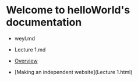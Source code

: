 Welcome to helloWorld's documentation
======================================

- weyl.md
- Lecture 1.md

- [Overview](weyl.html)
- [Making an independent website](Lecture 1.html)
